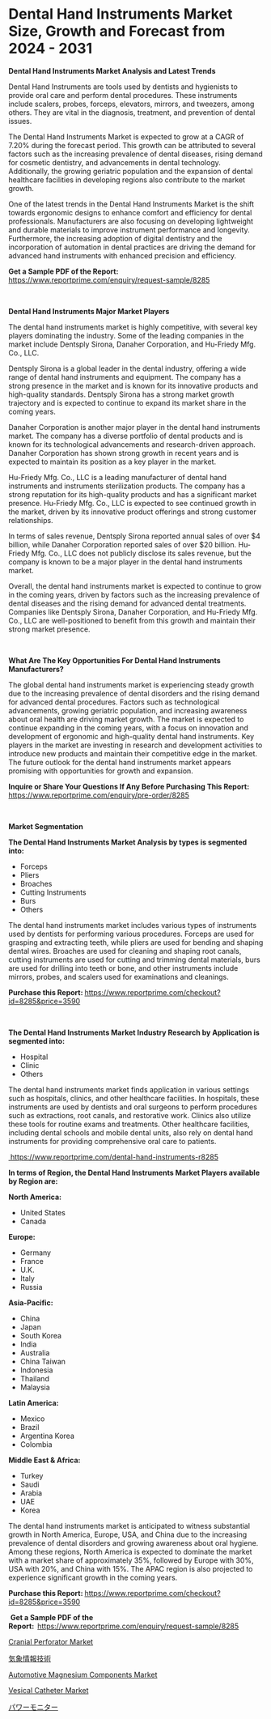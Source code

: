 <p><h1>Dental Hand Instruments Market Size, Growth and Forecast from 2024 - 2031</h1></p><p><strong>Dental Hand Instruments Market Analysis and Latest Trends</strong></p>
<p><p>Dental Hand Instruments are tools used by dentists and hygienists to provide oral care and perform dental procedures. These instruments include scalers, probes, forceps, elevators, mirrors, and tweezers, among others. They are vital in the diagnosis, treatment, and prevention of dental issues.</p><p>The Dental Hand Instruments Market is expected to grow at a CAGR of 7.20% during the forecast period. This growth can be attributed to several factors such as the increasing prevalence of dental diseases, rising demand for cosmetic dentistry, and advancements in dental technology. Additionally, the growing geriatric population and the expansion of dental healthcare facilities in developing regions also contribute to the market growth.</p><p>One of the latest trends in the Dental Hand Instruments Market is the shift towards ergonomic designs to enhance comfort and efficiency for dental professionals. Manufacturers are also focusing on developing lightweight and durable materials to improve instrument performance and longevity. Furthermore, the increasing adoption of digital dentistry and the incorporation of automation in dental practices are driving the demand for advanced hand instruments with enhanced precision and efficiency.</p></p>
<p><strong>Get a Sample PDF of the Report:&nbsp;</strong> <a href="https://www.reportprime.com/enquiry/request-sample/8285">https://www.reportprime.com/enquiry/request-sample/8285</a></p>
<p>&nbsp;</p>
<p><strong>Dental Hand Instruments Major Market Players</strong></p>
<p><p>The dental hand instruments market is highly competitive, with several key players dominating the industry. Some of the leading companies in the market include Dentsply Sirona, Danaher Corporation, and Hu-Friedy Mfg. Co., LLC.</p><p>Dentsply Sirona is a global leader in the dental industry, offering a wide range of dental hand instruments and equipment. The company has a strong presence in the market and is known for its innovative products and high-quality standards. Dentsply Sirona has a strong market growth trajectory and is expected to continue to expand its market share in the coming years.</p><p>Danaher Corporation is another major player in the dental hand instruments market. The company has a diverse portfolio of dental products and is known for its technological advancements and research-driven approach. Danaher Corporation has shown strong growth in recent years and is expected to maintain its position as a key player in the market.</p><p>Hu-Friedy Mfg. Co., LLC is a leading manufacturer of dental hand instruments and instruments sterilization products. The company has a strong reputation for its high-quality products and has a significant market presence. Hu-Friedy Mfg. Co., LLC is expected to see continued growth in the market, driven by its innovative product offerings and strong customer relationships.</p><p>In terms of sales revenue, Dentsply Sirona reported annual sales of over $4 billion, while Danaher Corporation reported sales of over $20 billion. Hu-Friedy Mfg. Co., LLC does not publicly disclose its sales revenue, but the company is known to be a major player in the dental hand instruments market.</p><p>Overall, the dental hand instruments market is expected to continue to grow in the coming years, driven by factors such as the increasing prevalence of dental diseases and the rising demand for advanced dental treatments. Companies like Dentsply Sirona, Danaher Corporation, and Hu-Friedy Mfg. Co., LLC are well-positioned to benefit from this growth and maintain their strong market presence.</p></p>
<p>&nbsp;</p>
<p><strong>What Are The Key Opportunities For Dental Hand Instruments Manufacturers?</strong></p>
<p><p>The global dental hand instruments market is experiencing steady growth due to the increasing prevalence of dental disorders and the rising demand for advanced dental procedures. Factors such as technological advancements, growing geriatric population, and increasing awareness about oral health are driving market growth. The market is expected to continue expanding in the coming years, with a focus on innovation and development of ergonomic and high-quality dental hand instruments. Key players in the market are investing in research and development activities to introduce new products and maintain their competitive edge in the market. The future outlook for the dental hand instruments market appears promising with opportunities for growth and expansion.</p></p>
<p><strong>Inquire or Share Your Questions If Any Before Purchasing This Report:</strong> <a href="https://www.reportprime.com/enquiry/pre-order/8285">https://www.reportprime.com/enquiry/pre-order/8285</a></p>
<p>&nbsp;</p>
<p><strong>Market Segmentation</strong></p>
<p><strong>The Dental Hand Instruments Market Analysis by types is segmented into:</strong></p>
<p><ul><li>Forceps</li><li>Pliers</li><li>Broaches</li><li>Cutting Instruments</li><li>Burs</li><li>Others</li></ul></p>
<p><p>The dental hand instruments market includes various types of instruments used by dentists for performing various procedures. Forceps are used for grasping and extracting teeth, while pliers are used for bending and shaping dental wires. Broaches are used for cleaning and shaping root canals, cutting instruments are used for cutting and trimming dental materials, burs are used for drilling into teeth or bone, and other instruments include mirrors, probes, and scalers used for examinations and cleanings.</p></p>
<p><strong>Purchase this Report:&nbsp;</strong><a href="https://www.reportprime.com/checkout?id=8285&price=3590">https://www.reportprime.com/checkout?id=8285&price=3590</a></p>
<p>&nbsp;</p>
<p><strong>The Dental Hand Instruments Market Industry Research by Application is segmented into:</strong></p>
<p><ul><li>Hospital</li><li>Clinic</li><li>Others</li></ul></p>
<p><p>The dental hand instruments market finds application in various settings such as hospitals, clinics, and other healthcare facilities. In hospitals, these instruments are used by dentists and oral surgeons to perform procedures such as extractions, root canals, and restorative work. Clinics also utilize these tools for routine exams and treatments. Other healthcare facilities, including dental schools and mobile dental units, also rely on dental hand instruments for providing comprehensive oral care to patients.</p></p>
<p><a href="https://www.reportprime.com/dental-hand-instruments-r8285">&nbsp;https://www.reportprime.com/dental-hand-instruments-r8285</a></p>
<p><strong>In terms of Region, the Dental Hand Instruments Market Players available by Region are:</strong></p>
<p>
    <p> <strong> North America: </strong>
        <ul>
            <li>United States</li>
            <li>Canada</li>
        </ul>
        </p> 
    <p> <strong> Europe: </strong>
        <ul>
            <li>Germany</li>
            <li>France</li>
            <li>U.K.</li>
            <li>Italy</li>
            <li>Russia</li>
        </ul>
        </p> 
    <p> <strong> Asia-Pacific: </strong>
        <ul>
            <li>China</li>
            <li>Japan</li>
            <li>South Korea</li>
            <li>India</li>
            <li>Australia</li>
            <li>China Taiwan</li>
            <li>Indonesia</li>
            <li>Thailand</li>
            <li>Malaysia</li>
        </ul>
        </p> 
    <p> <strong> Latin America: </strong>
        <ul>
            <li>Mexico</li>
            <li>Brazil</li>
            <li>Argentina Korea</li>
            <li>Colombia</li>
        </ul>
        </p> 
    <p> <strong> Middle East & Africa: </strong>
        <ul>
            <li>Turkey</li>
            <li>Saudi</li>
            <li>Arabia</li>
            <li>UAE</li>
            <li>Korea</li>
        </ul>
    </p>
    </p>
<p><p>The dental hand instruments market is anticipated to witness substantial growth in North America, Europe, USA, and China due to the increasing prevalence of dental disorders and growing awareness about oral hygiene. Among these regions, North America is expected to dominate the market with a market share of approximately 35%, followed by Europe with 30%, USA with 20%, and China with 15%. The APAC region is also projected to experience significant growth in the coming years.</p></p>
<p><strong>Purchase this Report: </strong><a href="https://www.reportprime.com/checkout?id=8285&price=3590">https://www.reportprime.com/checkout?id=8285&price=3590</a></p>
<p>&nbsp;<strong>Get a Sample PDF of the Report:&nbsp;&nbsp;</strong><a href="https://www.reportprime.com/enquiry/request-sample/8285">https://www.reportprime.com/enquiry/request-sample/8285</a></p>
<p><strong></strong></p>
<p><p><a href="https://github.com/derrinmiltonellis35gcl/Market-Research-Report-List-3/blob/main/cranial-perforator-market.md">Cranial Perforator Market</a></p><p><a href="https://medium.com/@brendancole1992/2024%E5%B9%B4%E3%81%8B%E3%82%892031%E5%B9%B4%E3%81%BE%E3%81%A7%E3%81%AE%E9%96%93%E3%81%AB-12-2-%E3%81%AE%E5%B9%B4%E5%B9%B3%E5%9D%87%E6%88%90%E9%95%B7%E7%8E%87%E3%81%A7%E6%8B%A1%E5%A4%A7%E3%81%97%E3%81%A6%E3%81%84%E3%82%8B%E6%B0%97%E8%B1%A1%E6%83%85%E5%A0%B1%E6%8A%80%E8%A1%93%E5%B8%82%E5%A0%B4%E3%81%AE%E8%A6%8F%E6%A8%A1%E3%81%AB%E9%96%A2%E3%81%99%E3%82%8B%E6%B4%9E%E5%AF%9F-55af64221812">気象情報技術</a></p><p><a href="https://medium.com/@elizbethsmithb20/automotive-magnesium-components-market-size-growth-and-industry-analysis-by-market-segmentation-db62bc0c70d3">Automotive Magnesium Components Market</a></p><p><a href="https://github.com/Sherrillcrooksxa8i18ucf2m/Market-Research-Report-List-3/blob/main/vesical-catheter-market.md">Vesical Catheter Market</a></p><p><a href="https://github.com/klon646/Market-Research-Report-List-2/blob/main/935175766063.md">パワーモニター</a></p></p>
